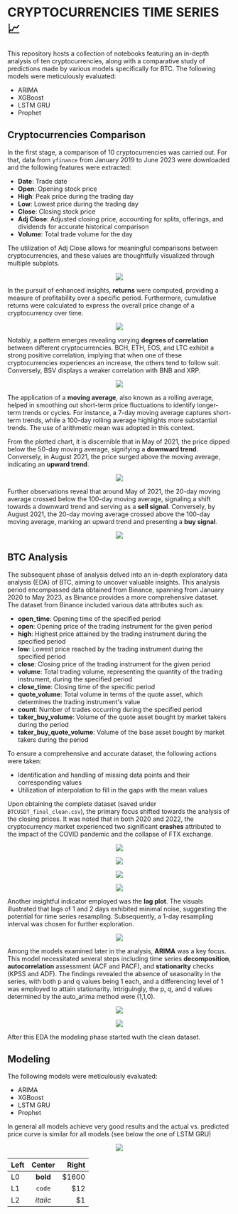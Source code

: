 # **CRYPTOCURRENCIES TIME SERIES** :chart_with_upwards_trend:

This repository hosts a collection of notebooks featuring an in-depth analysis of ten cryptocurrencies, along with a comparative study of predictions made by various models specifically for BTC. The following models were meticulously evaluated:

- ARIMA
- XGBoost
- LSTM GRU
- Prophet

## Cryptocurrencies Comparison

In the first stage, a comparison of 10 cryptocurrencies was carried out. For that, data from `yfinance` from January 2019 to June 2023 were downloaded and the following features were extracted:

- **Date**: Trade date
- **Open**: Opening stock price
- **High**: Peak price during the trading day
- **Low**: Lowest price during the trading day
- **Close**: Closing stock price
- **Adj Close**: Adjusted closing price, accounting for splits, offerings, and dividends for accurate historical comparison
- **Volume**: Total trade volume for the day

The utilization of Adj Close allows for meaningful comparisons between cryptocurrencies, and these values are thoughtfully visualized through multiple subplots.

<p align="center">
<img align="center" src="./EDA_notebooks/images/10_currencies.png"> 

</p>

In the pursuit of enhanced insights, **returns** were computed, providing a measure of profitability over a specific period. Furthermore, cumulative returns were calculated to express the overall price change of a cryptocurrency over time.

<p align="center">
<img align="center" src="./EDA_notebooks/images/cum_returns.png"> 

</p>

Notably, a pattern emerges revealing varying **degrees of correlation** between different cryptocurrencies. BCH, ETH, EOS, and LTC exhibit a strong positive correlation, implying that when one of these cryptocurrencies experiences an increase, the others tend to follow suit. Conversely, BSV displays a weaker correlation with BNB and XRP.


<p align="center">
<img align="center" src="./EDA_notebooks/images/heatmap.png"> 

</p>

The application of a **moving average**, also known as a rolling average, helped in smoothing out short-term price fluctuations to identify longer-term trends or cycles. For instance, a 7-day moving average captures short-term trends, while a 100-day rolling average highlights more substantial trends. The use of arithmetic mean was adopted in this context.

From the plotted chart, it is discernible that in May of 2021, the price dipped below the 50-day moving average, signifying a **downward trend**. Conversely, in August 2021, the price surged above the moving average, indicating an **upward trend**.


<p align="center">
<img align="center"src="./EDA_notebooks/images/ma20_100.png"> 

</p>

Further observations reveal that around May of 2021, the 20-day moving average crossed below the 100-day moving average, signaling a shift towards a downward trend and serving as a **sell signal**. Conversely, by August 2021, the 20-day moving average crossed above the 100-day moving average, marking an upward trend and presenting a **buy signal**.


<p align="center">
<img align="center"  src="./EDA_notebooks/images/ma50.png"> 

</p>

## BTC Analysis

The subsequent phase of analysis delved into an in-depth exploratory data analysis (EDA) of BTC, aiming to uncover valuable insights. This analysis period encompassed data obtained from Binance, spanning from January 2020 to May 2023, as Binance provides a more comprehensive dataset. The dataset from Binance included various data attributes such as:

- **open_time**: Opening time of the specified period
- **open**: Opening price of the trading instrument for the given period
- **high**: Highest price attained by the trading instrument during the specified period
- **low**: Lowest price reached by the trading instrument during the specified period
- **close**: Closing price of the trading instrument for the given period
- **volume**: Total trading volume, representing the quantity of the trading instrument, during the specified period
- **close_time**: Closing time of the specific period
- **quote_volume**: Total volume in terms of the quote asset, which determines the trading instrument's value
- **count**: Number of trades occurring during the specified period
- **taker_buy_volume**: Volume of the quote asset bought by market takers during the period
- **taker_buy_quote_volume**: Volume of the base asset bought by market takers during the period

To ensure a comprehensive and accurate dataset, the following actions were taken:

- Identification and handling of missing data points and their corresponding values
- Utilization of interpolation to fill in the gaps with the mean values

Upon obtaining the complete dataset (saved under `BTCUSDT_final_clean.csv`), the primary focus shifted towards the analysis of the closing prices. It was noted that in both 2020 and 2022, the cryptocurrency market experienced two significant **crashes** attributed to the impact of the COVID pandemic and the collapse of FTX exchange.


<p align="center">
<img align="center"src="./EDA_notebooks/images/btc_close.png">
</p>

<p align="center">
<img align="center"src="./EDA_notebooks/images/crash_2020.png">
</p>

<p align="center">
<img align="center"src="./EDA_notebooks/images/crash_2022.png">
</p>

<p align="center">
<img align="center"src="./EDA_notebooks/images/returns_crash.png">
</p>

Another insightful indicator employed was the **lag plot**. The visuals illustrated that lags of 1 and 2 days exhibited minimal noise, suggesting the potential for time series resampling. Subsequently, a 1-day resampling interval was chosen for further exploration.

<p align="center">
<img align="center"src="./EDA_notebooks/images/lag.png">
</p>

Among the models examined later in the analysis, **ARIMA** was a key focus. This model necessitated several steps including time series **decomposition**, **autocorrelation** assessment (ACF and PACF), and **stationarity** checks (KPSS and ADF). The findings revealed the absence of seasonality in the series, with both p and q values being 1 each, and a differencing level of 1 was employed to attain stationarity. Intriguingly, the p, q, and d values determined by the auto_arima method were (1,1,0).

<p align="center">
<img align="center"src="./EDA_notebooks/images/seasonality.png">
</p>

<p align="center">
<img align="center"src="./EDA_notebooks/images/differencing.png">
</p>

After this EDA the modeling phase started wuth the clean dataset.

## Modeling

The following models were meticulously evaluated:

- ARIMA
- XGBoost
- LSTM GRU
- Prophet

In general all models achieve very good results and the actual vs. predicted price curve is similar for all models (see below the one of LSTM GRU)

<p align="center">
<img align="center"src="./models_notebooks/images/model.png">
</p>

| Left |  Center  | Right |
|:-----|:--------:|------:|
| L0   | **bold** | $1600 |
| L1   |  `code`  |   $12 |
| L2   | _italic_ |    $1 |